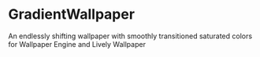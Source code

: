 # GradientWallpaper
An endlessly shifting wallpaper with smoothly transitioned saturated colors for Wallpaper Engine and Lively Wallpaper
